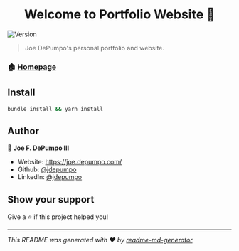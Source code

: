 <h1 align="center">Welcome to Portfolio Website 👋</h1>
<p>
  <img alt="Version" src="https://img.shields.io/badge/version-1.0.0-blue.svg?cacheSeconds=2592000" />
</p>

> Joe DePumpo's personal portfolio and website.

### 🏠 [Homepage](https://joe.depumpo.com/)

## Install

```sh
bundle install && yarn install
```

## Author

👤 **Joe F. DePumpo III**

* Website: https://joe.depumpo.com/
* Github: [@jdepumpo](https://github.com/jdepumpo)
* LinkedIn: [@jdepumpo](https://linkedin.com/in/jdepumpo)

## Show your support

Give a ⭐️ if this project helped you!

***
_This README was generated with ❤️ by [readme-md-generator](https://github.com/kefranabg/readme-md-generator)_